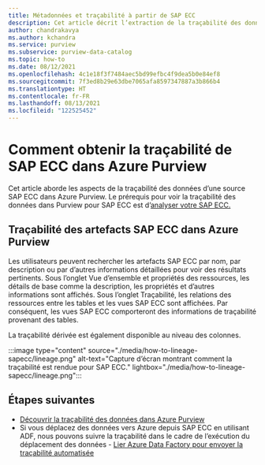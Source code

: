```yaml
---
title: Métadonnées et traçabilité à partir de SAP ECC
description: Cet article décrit l’extraction de la traçabilité des données à partir d’une source SAP ECC.
author: chandrakavya
ms.author: kchandra
ms.service: purview
ms.subservice: purview-data-catalog
ms.topic: how-to
ms.date: 08/12/2021
ms.openlocfilehash: 4c1e18f3f7484aec5bd99efbc4f9dea5b0e84ef8
ms.sourcegitcommit: 7f3ed8b29e63dbe7065afa8597347887a3b866b4
ms.translationtype: HT
ms.contentlocale: fr-FR
ms.lasthandoff: 08/13/2021
ms.locfileid: "122525452"
---
```

# <a name="how-to-get-lineage-from-sap-ecc-into-azure-purview"></a>Comment obtenir la traçabilité de SAP ECC dans Azure Purview

Cet article aborde les aspects de la traçabilité des données d’une source SAP ECC dans Azure Purview. Le prérequis pour voir la traçabilité des données dans Purview pour SAP ECC est d’[analyser votre SAP ECC.](../purview/register-scan-sapecc-source.md) 

## <a name="lineage-of-sap-ecc-artifacts-in-azure-purview"></a>Traçabilité des artefacts SAP ECC dans Azure Purview

Les utilisateurs peuvent rechercher les artefacts SAP ECC par nom, par description ou par d’autres informations détaillées pour voir des résultats pertinents. Sous l’onglet Vue d’ensemble et propriétés des ressources, les détails de base comme la description, les propriétés et d’autres informations sont affichés. Sous l’onglet Traçabilité, les relations des ressources entre les tables et les vues SAP ECC sont affichées. Par conséquent, les vues SAP ECC comporteront des informations de traçabilité provenant des tables. 

La traçabilité dérivée est également disponible au niveau des colonnes.

:::image type="content" source="./media/how-to-lineage-sapecc/lineage.png" alt-text="Capture d’écran montrant comment la traçabilité est rendue pour SAP ECC." lightbox="./media/how-to-lineage-sapecc/lineage.png":::


## <a name="next-steps"></a>Étapes suivantes

- [Découvrir la traçabilité des données dans Azure Purview](catalog-lineage-user-guide.md)
- Si vous déplacez des données vers Azure depuis SAP ECC en utilisant ADF, nous pouvons suivre la traçabilité dans le cadre de l’exécution du déplacement des données - [Lier Azure Data Factory pour envoyer la traçabilité automatisée](how-to-link-azure-data-factory.md)
